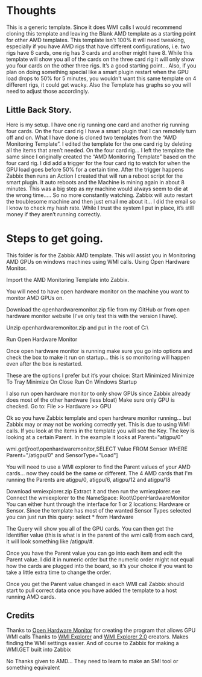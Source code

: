 # Thoughts
This is a generic template. Since it does WMI calls I would recommend cloning this template and leaving the Blank AMD template as a starting point for other AMD templates. This template isn't 100% it will need tweaking, especially if you have AMD rigs that have different configurations, i.e. two rigs have 6 cards, one rig has 3 cards and another might have 8. While this template will show you all of the cards on the three card rig it will only show you four cards on the other three rigs. It’s a good starting point... Also, if you plan on doing something special like a smart plugin restart when the GPU load drops to 50% for 5 minutes, you wouldn't want this same template on 4 different rigs, it could get wacky.  Also the Template has graphs so you will need to adjust those accordingly.

## Little Back Story.
Here is my setup. I have one rig running one card and another rig running four cards. On the four card rig I have a smart plugin that I can remotely turn off and on. What I have done is cloned two templates from the “AMD Monitoring Template”. I edited the template for the one card rig by deleting all the items that aren’t needed. On the four card rig… I left the template the same since I originally created the “AMD Monitoring Template” based on the four card rig. I did add a trigger for the four card rig to watch for when the GPU load goes before 50% for a certain time. After the trigger happens Zabbix then runs an Action I created that will run a reboot script for the smart plugin.  It auto reboots and the Machine is mining again in about 8 minutes. This was a big step as my machine would always seem to die at the wrong time….. So no more constantly watching. Zabbix will auto restart the troublesome machine and then just email me about it... I did the email so I know to check my hash rate. While I trust the system I put in place, it’s still money if they aren’t running correctly.


# Steps to get going.
This folder is for the Zabbix AMD template. This will assist you in Monitoring AMD GPUs on windows machines using WMI calls.
Using Open Hardware Monitor.

Import the AMD Monitoring Template into Zabbix.

You will need to have open hardware monitor on the machine you want to monitor AMD GPUs on.

Download the openhardwaremonitor.zip file from my GitHub or from open hardware monitor website (I've only test this with the version I have).

Unzip openhardwaremonitor.zip and put in the root of C:\

Run Open Hardware Monitor

Once open hardware monitor is running make sure you go into options and check the box to make it run on startup... this is so monitoring will happen even after the box is restarted.

These are the options I prefer but it’s your choice:
Start Minimized
Minimize To Tray
Minimize On Close
Run On Windows Startup

I also run open hardware monitor to only show GPUs since Zabbix already does most of the other hardware (less bloat)
Make sure only GPU is checked.
Go to: File >> Hardware >> GPU



Ok so you have Zabbix template and open hardware monitor running... but Zabbix may or may not be working correctly yet.
This is due to using WMI calls. If you look at the items in the template you will see the Key. The key is looking at a certain Parent. In the example it looks at Parent="atigpu/0"

wmi.get[root\openhardwaremonitor,SELECT Value FROM Sensor WHERE Parent="/atigpu/0" and SensorType="Load"]

You will need to use a WMI explorer to find the Parent values of your AMD cards... now they could be the same or different. The 4 AMD cards that I'm running the Parents are atigpu/0, atigpu/6, atigpu/12 and atigpu/18

Download wmiexplorer.zip
Extract it and then run the wmiexplorer.exe
Connect the wmiexplorer to the NameSpace: Root\OpenHardwareMonitor
You can either hunt through the interface for 1 or 2 locations: Hardware or Sensor. Since the template has most of the wanted Sensor Types selected you can just run this query: select * from Hardware

The Query will show you all of the GPU cards. You can then get the Identifier value (this is what is in the parent of the wmi call) from each card, it will look something like /atigpu/#.

Once you have the Parent value you can go into each item and edit the Parent value. I did it in numeric order but the numeric order might not equal how the cards are plugged into the board, so it’s your choice if you want to take a little extra time to change the order.

Once you get the Parent value changed in each WMI call Zabbix should start to pull correct data once you have added the template to a host running AMD cards.




## Credits
Thanks to [Open Hardware Monitor]( http://openhardwaremonitor.org/downloads/) for creating the program that allows GPU WMI calls
Thanks to [WMI Explorer]( https://www.ks-soft.net/hostmon.eng/wmi/) and [WMI Explorer 2.0]( https://blogs.technet.microsoft.com/gladiatormsft/2014/11/11/wmi-explorer-2-0-is-now-on-codeplex/) creators. Makes finding the WMI settings easier.
And of course to Zabbix for making a WMI.GET built into Zabbix

No Thanks given to AMD… They need to learn to make an SMI tool or something equivalent 
